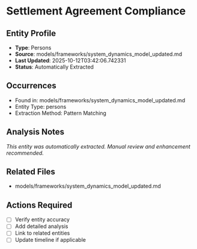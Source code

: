 # Settlement Agreement Compliance

## Entity Profile
- **Type**: Persons
- **Source**: models/frameworks/system_dynamics_model_updated.md
- **Last Updated**: 2025-10-12T03:42:06.742331
- **Status**: Automatically Extracted

## Occurrences
- Found in: models/frameworks/system_dynamics_model_updated.md
- Entity Type: persons
- Extraction Method: Pattern Matching

## Analysis Notes
*This entity was automatically extracted. Manual review and enhancement recommended.*

## Related Files
- models/frameworks/system_dynamics_model_updated.md

## Actions Required
- [ ] Verify entity accuracy
- [ ] Add detailed analysis
- [ ] Link to related entities
- [ ] Update timeline if applicable

